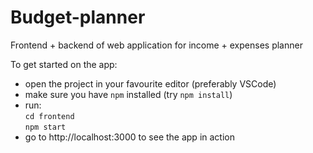 # Budget-planner
Frontend + backend of web application for income + expenses planner


To get started on the app:
- open the project in your favourite editor (preferably VSCode)
- make sure you have `npm` installed (try ```npm install```)
- run:<br>
`cd frontend`<br>
`npm start`
- go to http://localhost:3000 to see the app in action